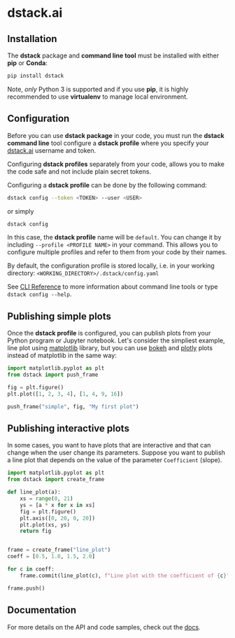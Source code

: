# dstack.ai

## Installation

The **dstack** package and **command line tool** must be installed with either **pip** or **Conda**:

```bash
pip install dstack
```

Note, *only* Python 3 is supported and if you use **pip**, it is highly recommended to use **virtualenv** to manage local environment. 

## Configuration

Before you can use **dstack package** in your code, you must run the **dstack command line** tool configure a **dstack profile** where you specify your [dstack.ai](https://dstack.ai) username and token.

Configuring **dstack profiles** separately from your code, allows you to make the code safe and not include plain secret tokens.

Configuring a **dstack profile** can be done by the following command:

```bash
dstack config --token <TOKEN> --user <USER>
```
or simply
```bash
dstack config
```
In this case, the **dstack profile** name will be `default`. You can change it by including `--profile <PROFILE NAME>` in your command. This allows you to configure multiple profiles and refer to them from your code by their names.

By default, the configuration profile is stored locally, i.e. in your working directory: `<WORKING_DIRECTORY>/.dstack/config.yaml`

See [CLI Reference](https://docs.dstack.ai/cli-reference) to more information about command line tools or type `dstack config --help`.

## Publishing simple plots

Once the **dstack profile** is configured, you can publish plots from your Python program or Jupyter notebook. Let's consider the simpliest example, line plot using [matplotlib](https://matplotlib.org/) library, but you can use [bokeh](https://docs.bokeh.org/en/latest/index.html) and [plotly](https://plot.ly) plots instead of matplotlib in the same way: 
```python
import matplotlib.pyplot as plt
from dstack import push_frame

fig = plt.figure()
plt.plot([1, 2, 3, 4], [1, 4, 9, 16])

push_frame("simple", fig, "My first plot")
```

## Publishing interactive plots

In some cases, you want to have plots that are interactive and that can change when the user change its parameters. Suppose you want to publish a line plot that depends on the value of the parameter `Coefficient` (slope).
```python
import matplotlib.pyplot as plt
from dstack import create_frame

def line_plot(a):
    xs = range(0, 21)
    ys = [a * x for x in xs]
    fig = plt.figure()
    plt.axis([0, 20, 0, 20])
    plt.plot(xs, ys)
    return fig


frame = create_frame("line_plot")
coeff = [0.5, 1.0, 1.5, 2.0]

for c in coeff:
    frame.commit(line_plot(c), f"Line plot with the coefficient of {c}", {"Coefficient": c})

frame.push()
```

## Documentation

For more details on the API and code samples, check out the [docs](https://docs.dstack.ai).
